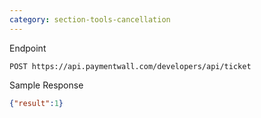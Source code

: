 ```yaml
---
category: section-tools-cancellation
---
```


Endpoint

```
POST https://api.paymentwall.com/developers/api/ticket
```

Sample Response

```json
{"result":1}
```
